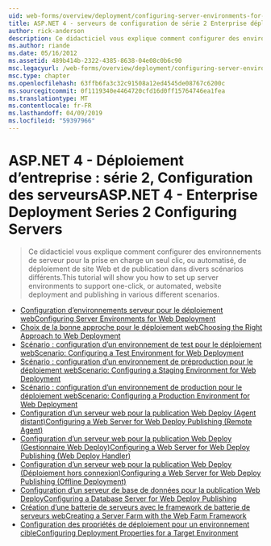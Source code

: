 ```yaml
---
uid: web-forms/overview/deployment/configuring-server-environments-for-web-deployment/index
title: ASP.NET 4 - serveurs de configuration de série 2 Enterprise déploiement | Microsoft Docs
author: rick-anderson
description: Ce didacticiel vous explique comment configurer des environnements de serveur pour la prise en charge un seul clic, ou automatisé, de déploiement de site Web et de publication dans différents du scénario de différentes...
ms.author: riande
ms.date: 05/16/2012
ms.assetid: 489b414b-2322-4385-8638-04e08c0b6c90
msc.legacyurl: /web-forms/overview/deployment/configuring-server-environments-for-web-deployment
msc.type: chapter
ms.openlocfilehash: 63ffb6fa3c32c91508a12ed4545de08767c6200c
ms.sourcegitcommit: 0f1119340e4464720cfd16d0ff15764746ea1fea
ms.translationtype: MT
ms.contentlocale: fr-FR
ms.lasthandoff: 04/09/2019
ms.locfileid: "59397966"
---
```

# <a name="aspnet-4---enterprise-deployment-series-2-configuring-servers"></a><span data-ttu-id="e932d-103">ASP.NET 4 - Déploiement d’entreprise : série 2, Configuration des serveurs</span><span class="sxs-lookup"><span data-stu-id="e932d-103">ASP.NET 4 - Enterprise Deployment Series 2 Configuring Servers</span></span>

> <span data-ttu-id="e932d-104">Ce didacticiel vous explique comment configurer des environnements de serveur pour la prise en charge un seul clic, ou automatisé, de déploiement de site Web et de publication dans divers scénarios différents.</span><span class="sxs-lookup"><span data-stu-id="e932d-104">This tutorial will show you how to set up server environments to support one-click, or automated, website deployment and publishing in various different scenarios.</span></span>


- [<span data-ttu-id="e932d-105">Configuration d’environnements serveur pour le déploiement web</span><span class="sxs-lookup"><span data-stu-id="e932d-105">Configuring Server Environments for Web Deployment</span></span>](configuring-server-environments-for-web-deployment.md)
- [<span data-ttu-id="e932d-106">Choix de la bonne approche pour le déploiement web</span><span class="sxs-lookup"><span data-stu-id="e932d-106">Choosing the Right Approach to Web Deployment</span></span>](choosing-the-right-approach-to-web-deployment.md)
- [<span data-ttu-id="e932d-107">Scénario : configuration d’un environnement de test pour le déploiement web</span><span class="sxs-lookup"><span data-stu-id="e932d-107">Scenario: Configuring a Test Environment for Web Deployment</span></span>](scenario-configuring-a-test-environment-for-web-deployment.md)
- [<span data-ttu-id="e932d-108">Scénario : configuration d’un environnement de préproduction pour le déploiement web</span><span class="sxs-lookup"><span data-stu-id="e932d-108">Scenario: Configuring a Staging Environment for Web Deployment</span></span>](scenario-configuring-a-staging-environment-for-web-deployment.md)
- [<span data-ttu-id="e932d-109">Scénario : configuration d’un environnement de production pour le déploiement web</span><span class="sxs-lookup"><span data-stu-id="e932d-109">Scenario: Configuring a Production Environment for Web Deployment</span></span>](scenario-configuring-a-production-environment-for-web-deployment.md)
- [<span data-ttu-id="e932d-110">Configuration d’un serveur web pour la publication Web Deploy (Agent distant)</span><span class="sxs-lookup"><span data-stu-id="e932d-110">Configuring a Web Server for Web Deploy Publishing (Remote Agent)</span></span>](configuring-a-web-server-for-web-deploy-publishing-remote-agent.md)
- [<span data-ttu-id="e932d-111">Configuration d’un serveur web pour la publication Web Deploy (Gestionnaire Web Deploy)</span><span class="sxs-lookup"><span data-stu-id="e932d-111">Configuring a Web Server for Web Deploy Publishing (Web Deploy Handler)</span></span>](configuring-a-web-server-for-web-deploy-publishing-web-deploy-handler.md)
- [<span data-ttu-id="e932d-112">Configuration d’un serveur web pour la publication Web Deploy (Déploiement hors connexion)</span><span class="sxs-lookup"><span data-stu-id="e932d-112">Configuring a Web Server for Web Deploy Publishing (Offline Deployment)</span></span>](configuring-a-web-server-for-web-deploy-publishing-offline-deployment.md)
- [<span data-ttu-id="e932d-113">Configuration d’un serveur de base de données pour la publication Web Deploy</span><span class="sxs-lookup"><span data-stu-id="e932d-113">Configuring a Database Server for Web Deploy Publishing</span></span>](configuring-a-database-server-for-web-deploy-publishing.md)
- [<span data-ttu-id="e932d-114">Création d’une batterie de serveurs avec le framework de batterie de serveurs web</span><span class="sxs-lookup"><span data-stu-id="e932d-114">Creating a Server Farm with the Web Farm Framework</span></span>](creating-a-server-farm-with-the-web-farm-framework.md)
- [<span data-ttu-id="e932d-115">Configuration des propriétés de déploiement pour un environnement cible</span><span class="sxs-lookup"><span data-stu-id="e932d-115">Configuring Deployment Properties for a Target Environment</span></span>](configuring-deployment-properties-for-a-target-environment.md)
